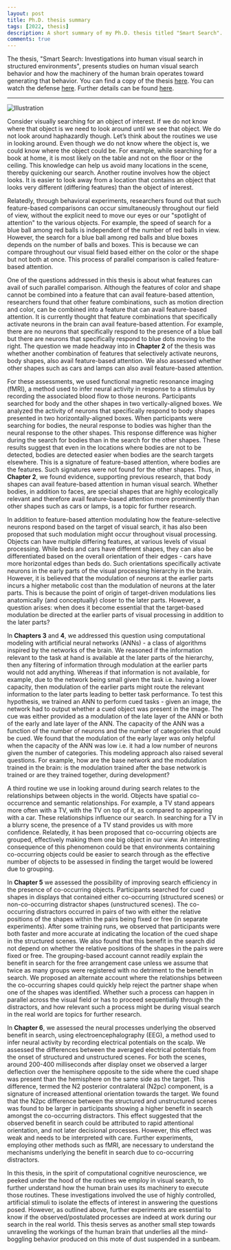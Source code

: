 ```yaml
---
layout: post
title: Ph.D. thesis summary
tags: [2022, thesis]
description: A short summary of my Ph.D. thesis titled "Smart Search".
comments: true
---
```


The thesis, "Smart Search: Investigations into human visual search in structured environments", presents studies on human visual search behavior and how the machinery of the human brain operates toward generating that behavior. You can find a copy of the thesis [here][thesis_link]. You can watch the defense [here][defense_link]. Further details can be found [here][defense_details].

<hr>

![Illustration]({{site:url}}/assets/dalle_thesis.png)

Consider visually searching for an object of interest. If we do not know where that object is we need to look around until we see that object. We do not look around haphazardly though. Let’s think about the routines we use in looking around. Even though we do not know where the object is, we could know where the object could be. For example, while searching for a book at home, it is most likely on the table and not on the floor or the ceiling. This knowledge can help us avoid many locations in the scene, thereby quickening our search. Another routine involves how the object looks. It is easier to look away from a location that contains an object that looks very different (differing features) than the object of interest.

Relatedly, through behavioral experiments, researchers found out that such feature-based comparisons can occur simultaneously throughout our field of view, without the explicit need to move our eyes or our "spotlight of attention" to the various objects. For example, the speed of search for a blue ball among red balls is independent of the number of red balls in view. However, the search for a blue ball among red balls and blue boxes depends on the number of balls and boxes. This is because we can compare throughout our visual field based either on the color or the shape but not both at once. This process of parallel comparison is called feature-based attention.

One of the questions addressed in this thesis is about what features can avail of such parallel comparison. Although the features of color and shape cannot be combined into a feature that can avail feature-based attention, researchers found that other feature combinations, such as motion direction and color, can be combined into a feature that can avail feature-based attention. It is currently thought that feature combinations that specifically activate neurons in the brain can avail feature-based attention. For example, there are no neurons that specifically respond to the presence of a blue ball but there are neurons that specifically respond to blue dots moving to the right. The question we made headway into in <b>Chapter 2</b> of the thesis was whether another combination of features that selectively activate neurons, body shapes, also avail feature-based attention. We also assessed whether other shapes such as cars and lamps can also avail feature-based attention.

For these assessments, we used functional magnetic resonance imaging (fMRI), a method used to infer neural activity in response to a stimulus by recording the associated blood flow to those neurons. Participants searched for body and the other shapes in two vertically-aligned boxes. We analyzed the activity of neurons that specifically respond to body shapes presented in two horizontally-aligned boxes. When participants were searching for bodies, the neural response to bodies was higher than the neural response to the other shapes. This response difference was higher during the search for bodies than in the search for the other shapes. These results suggest that even in the locations where bodies are not to be detected, bodies are detected easier when bodies are the search targets elsewhere. This is a signature of feature-based attention, where bodies are the features. Such signatures were not found for the other shapes. Thus, in <b>Chapter 2</b>, we found evidence, supporting previous research, that body shapes can avail feature-based attention in human visual search. Whether bodies, in addition to faces, are special shapes that are highly ecologically relevant and therefore avail feature-based attention more prominently than other shapes such as cars or lamps, is a topic for further research.

In addition to feature-based attention modulating how the feature-selective neurons respond based on the target of visual search, it has also been proposed that such modulation might occur throughout visual processing. Objects can have multiple differing features, at various levels of visual processing. While beds and cars have different shapes, they can also be differentiated based on the overall orientation of their edges - cars have more horizontal edges than beds do. Such orientations specifically activate neurons in the early parts of the visual processing hierarchy in the brain. However, it is believed that the modulation of neurons at the earlier parts incurs a higher metabolic cost than the modulation of neurons at the later parts. This is because the point of origin of target-driven modulations lies anatomically (and conceptually) closer to the later parts. However, a question arises: when does it become essential that the target-based modulation be directed at the earlier parts of visual processing in addition to the later parts?

In <b>Chapters 3</b> and <b>4</b>, we addressed this question using computational modeling with artificial neural networks (ANNs) - a class of algorithms inspired by the networks of the brain. We reasoned if the information relevant to the task at hand is available at the later parts of the hierarchy, then any filtering of information through modulation at the earlier parts would not add anything. Whereas if that information is not available, for example, due to the network being small given the task i.e. having a lower capacity, then modulation of the earlier parts might route the relevant information to the later parts leading to better task performance. To test this hypothesis, we trained an ANN to perform cued tasks - given an image, the network had to output whether a cued object was present in the image. The cue was either provided as a modulation of the late layer of the ANN or both of the early and late layer of the ANN. The capacity of the ANN was a function of the number of neurons and the number of categories that could be cued. We found that the modulation of the early layer was only helpful when the capacity of the ANN was low i.e. it had a low number of neurons given the number of categories. This modeling approach also raised several questions. For example, how are the base network and the modulation trained in the brain: is the modulation trained after the base network is trained or are they trained together, during development?

A third routine we use in looking around during search relates to the relationships between objects in the world. Objects have spatial co-occurrence and semantic relationships. For example, a TV stand appears more often with a TV, with the TV on top of it, as compared to appearing with a car. These relationships influence our search. In searching for a TV in a blurry scene, the presence of a TV stand provides us with more confidence. Relatedly, it has been proposed that co-occurring objects are grouped, effectively making them one big object in our view. An interesting consequence of this phenomenon could be that environments containing co-occurring objects could be easier to search through as the effective number of objects to be assessed in finding the target would be lowered due to grouping.

In <b>Chapter 5</b> we assessed the possibility of improving search efficiency in the presence of co-occurring objects. Participants searched for cued shapes in displays that contained either co-occurring (structured scenes) or non-co-occurring distractor shapes (unstructured scenes). The co-occurring distractors occurred in pairs of two with either the relative positions of the shapes within the pairs being fixed or free (in separate experiments). After some training runs, we observed that participants were both faster and more accurate at indicating the location of the cued shape in the structured scenes. We also found that this benefit in the search did not depend on whether the relative positions of the shapes in the pairs were fixed or free. The grouping-based account cannot readily explain the benefit in search for the free arrangement case unless we assume that twice as many groups were registered with no detriment to the benefit in search. We proposed an alternate account where the relationships between the co-occurring shapes could quickly help reject the partner shape when one of the shapes was identified. Whether such a process can happen in parallel across the visual field or has to proceed sequentially through the distractors, and how relevant such a process might be during visual search in the real world are topics for further research.

In <b>Chapter 6</b>, we assessed the neural processes underlying the observed benefit in search, using electroencephalography (EEG), a method used to infer neural activity by recording electrical potentials on the scalp. We assessed the differences between the averaged electrical potentials from the onset of structured and unstructured scenes. For both the scenes, around 200-400 milliseconds after display onset we observed a larger deflection over the hemisphere opposite to the side where the cued shape was present than the hemisphere on the same side as the target. This difference, termed the N2 posterior contralateral (N2pc) component, is a signature of increased attentional orientation towards the target. We found that the N2pc difference between the structured and unstructured scenes was found to be larger in participants showing a higher benefit in search amongst the co-occurring distractors. This effect suggested that the observed benefit in search could be attributed to rapid attentional orientation, and not later decisional processes. However, this effect was weak and needs to be interpreted with care. Further experiments, employing other methods such as fMRI, are necessary to understand the mechanisms underlying the benefit in search due to co-occurring distractors.

In this thesis, in the spirit of computational cognitive neuroscience, we peeked under the hood of the routines we employ in visual search, to further understand how the human brain uses its machinery to execute those routines. These investigations involved the use of highly controlled, artificial stimuli to isolate the effects of interest in answering the questions posed. However, as outlined above, further experiments are essential to know if the observed/postulated processes are indeed at work during our search in the real world. This thesis serves as another small step towards unraveling the workings of the human brain that underlies all the mind-boggling behavior produced on this mote of dust suspended in a sunbeam.

[defense_details]: http://sushrutthorat.com/thesis-defense
[defense_link]: https://youtu.be/taH6NjedBgg
[thesis_link]: https://doi.org/10.6084/m9.figshare.21214391.v1
